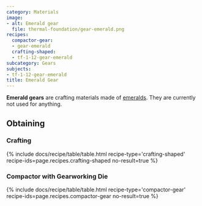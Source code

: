 ```yaml
---
category: Materials
image:
- alt: Emerald gear
  file: thermal-foundation/gear-emerald.png
recipes:
  compactor-gear:
  - gear-emerald
  crafting-shaped:
  - tf-1-12-gear-emerald
subcategory: Gears
subjects:
- tf-1-12-gear-emerald
title: Emerald Gear
---
```


**Emerald gears** are crafting materials made of
[emeralds](https://minecraft.gamepedia.com/Emerald). They are currently not used
for anything.


Obtaining
---------

### Crafting
{% include docs/recipe/table/table.html recipe-type='crafting-shaped' recipe-ids=page.recipes.crafting-shaped no-result=true %}

### Compactor with Gearworking Die
{% include docs/recipe/table/table.html recipe-type='compactor-gear' recipe-ids=page.recipes.compactor-gear no-result=true %}
